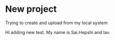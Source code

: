 # New project

Trying to create and upload from my local system

Hi adding new test. My name is Sai.Hepshi and lav.